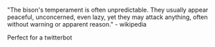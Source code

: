 "The bison's temperament is often unpredictable. They usually appear
peaceful, unconcerned, even lazy, yet they may attack anything, often
without warning or apparent reason." - wikipedia

Perfect for a twitterbot
